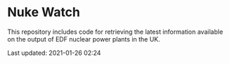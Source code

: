 # Nuke Watch

This repository includes code for retrieving the latest information available on the output of EDF nuclear power plants in the UK.

Last updated: 2021-01-26 02:24
